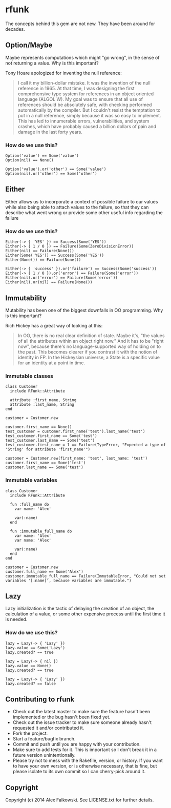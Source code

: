 # rfunk

The concepts behind this gem are not new. They have been around for decades.

## Option/Maybe

Maybe represents computations which might "go wrong", in the sense of not returning a value. Why is this important?

Tony Hoare apologized for inventing the null reference:

> I call it my billion-dollar mistake. It was the invention of the null reference in 1965. At that time,
I was designing the first comprehensive type system for references in an object oriented language (ALGOL W).
My goal was to ensure that all use of references should be absolutely safe, with checking performed automatically by the compiler.
But I couldn't resist the temptation to put in a null reference, simply because it was so easy to implement.
This has led to innumerable errors, vulnerabilities, and system crashes, which have probably caused a billion dollars of pain and damage in the last forty years.

### How do we use this?

    Option('value') == Some('value')
    Option(nil) == None()

    Option('value').or('other') == Some('value')
    Option(nil).or('other') == Some('other')

## Either

Either allows us to incorporate a context of possible failure to our values while also being able to attach values to the failure,
so that they can describe what went wrong or provide some other useful info regarding the failure

### How do we use this?

    Either(-> { 'YES' }) == Success(Some('YES'))
    Either(-> { 1 / 0 }) == Failure(Some(ZeroDivisionError))
    Either(nil) == Failure(None())
    Either(Some('YES')) == Success(Some('YES'))
    Either(None()) == Failure(None())

    Either(-> { 'success' }).or('failure') == Success(Some('success'))
    Either(-> { 1 / 0 }).or('error') == Failure(Some('error'))
    Either(nil).or('error') == Failure(Some('error'))
    Either(nil).or(nil) == Failure(None())

## Immutability

Mutability has been one of the biggest downfalls in OO programming. Why is this important?

Rich Hickey has a great way of looking at this:

> In OO, there is no real clear definition of state. Maybe it's, "the values of all the attributes within an object right now."
And it has to be "right now", because there's no language-supported way of holding on to the past.
This becomes clearer if you contrast it with the notion of identity in FP.
In the Hickeysian universe, a State is a specific value for an identity at a point in time.

### Immutable classes

    class Customer
      include RFunk::Attribute

      attribute :first_name, String
      attribute :last_name, String
    end

    customer = Customer.new

    customer.first_name == None()
    test_customer = customer.first_name('test').last_name('test')
    test_customer.first_name == Some('test')
    test_customer.last_name == Some('test')
    test_customer.first_name = 1 == Failure(TypeError, "Expected a type of 'String' for attribute 'first_name'")

    customer = Customer.new(first_name: 'test', last_name: 'test')
    customer.first_name == Some('test')
    customer.last_name == Some('test')

### Immutable variables

    class Customer
      include RFunk::Attribute

      fun :full_name do
        var name: 'Alex'

        var(:name)
      end

      fun :immutable_full_name do
        var name: 'Alex'
        var name: 'Alex'

        var(:name)
      end
    end

    customer = Customer.new
    customer.full_name == Some('Alex')
    customer.immutable_full_name == Failure(ImmutableError, "Could not set variables '[:name]', because variables are immutable.")

## Lazy

Lazy initialization is the tactic of delaying the creation of an object, the calculation of a value,
or some other expensive process until the first time it is needed.

### How do we use this?

    lazy = Lazy(-> { 'Lazy' })
    lazy.value == Some('Lazy')
    lazy.created? == true

    lazy = Lazy(-> { nil })
    lazy.value == None()
    lazy.created? == true

    lazy = Lazy(-> { 'Lazy' })
    lazy.created? == false

## Contributing to rfunk

* Check out the latest master to make sure the feature hasn't been implemented or the bug hasn't been fixed yet.
* Check out the issue tracker to make sure someone already hasn't requested it and/or contributed it.
* Fork the project.
* Start a feature/bugfix branch.
* Commit and push until you are happy with your contribution.
* Make sure to add tests for it. This is important so I don't break it in a future version unintentionally.
* Please try not to mess with the Rakefile, version, or history. If you want to have your own version, or is otherwise necessary, that is fine, but please isolate to its own commit so I can cherry-pick around it.

## Copyright

Copyright (c) 2014 Alex Falkowski. See LICENSE.txt for
further details.
